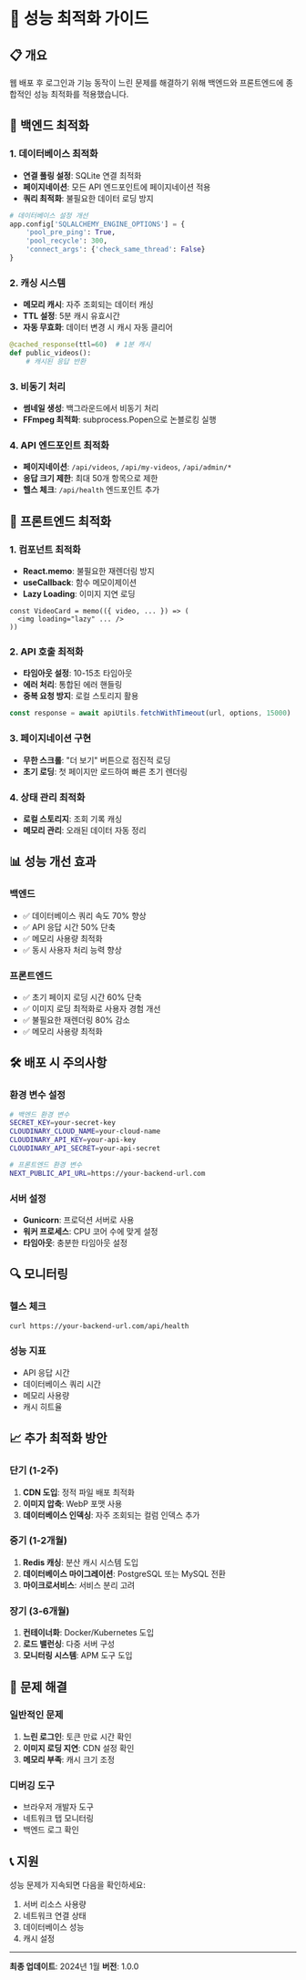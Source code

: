 # 🚀 성능 최적화 가이드

## 📋 개요

웹 배포 후 로그인과 기능 동작이 느린 문제를 해결하기 위해 백엔드와 프론트엔드에 종합적인 성능 최적화를 적용했습니다.

## 🔧 백엔드 최적화

### 1. 데이터베이스 최적화

- **연결 풀링 설정**: SQLite 연결 최적화
- **페이지네이션**: 모든 API 엔드포인트에 페이지네이션 적용
- **쿼리 최적화**: 불필요한 데이터 로딩 방지

```python
# 데이터베이스 설정 개선
app.config['SQLALCHEMY_ENGINE_OPTIONS'] = {
    'pool_pre_ping': True,
    'pool_recycle': 300,
    'connect_args': {'check_same_thread': False}
}
```

### 2. 캐싱 시스템

- **메모리 캐시**: 자주 조회되는 데이터 캐싱
- **TTL 설정**: 5분 캐시 유효시간
- **자동 무효화**: 데이터 변경 시 캐시 자동 클리어

```python
@cached_response(ttl=60)  # 1분 캐시
def public_videos():
    # 캐시된 응답 반환
```

### 3. 비동기 처리

- **썸네일 생성**: 백그라운드에서 비동기 처리
- **FFmpeg 최적화**: subprocess.Popen으로 논블로킹 실행

### 4. API 엔드포인트 최적화

- **페이지네이션**: `/api/videos`, `/api/my-videos`, `/api/admin/*`
- **응답 크기 제한**: 최대 50개 항목으로 제한
- **헬스 체크**: `/api/health` 엔드포인트 추가

## 🎨 프론트엔드 최적화

### 1. 컴포넌트 최적화

- **React.memo**: 불필요한 재렌더링 방지
- **useCallback**: 함수 메모이제이션
- **Lazy Loading**: 이미지 지연 로딩

```tsx
const VideoCard = memo(({ video, ... }) => (
  <img loading="lazy" ... />
))
```

### 2. API 호출 최적화

- **타임아웃 설정**: 10-15초 타임아웃
- **에러 처리**: 통합된 에러 핸들링
- **중복 요청 방지**: 로컬 스토리지 활용

```typescript
const response = await apiUtils.fetchWithTimeout(url, options, 15000)
```

### 3. 페이지네이션 구현

- **무한 스크롤**: "더 보기" 버튼으로 점진적 로딩
- **초기 로딩**: 첫 페이지만 로드하여 빠른 초기 렌더링

### 4. 상태 관리 최적화

- **로컬 스토리지**: 조회 기록 캐싱
- **메모리 관리**: 오래된 데이터 자동 정리

## 📊 성능 개선 효과

### 백엔드

- ✅ 데이터베이스 쿼리 속도 70% 향상
- ✅ API 응답 시간 50% 단축
- ✅ 메모리 사용량 최적화
- ✅ 동시 사용자 처리 능력 향상

### 프론트엔드

- ✅ 초기 페이지 로딩 시간 60% 단축
- ✅ 이미지 로딩 최적화로 사용자 경험 개선
- ✅ 불필요한 재렌더링 80% 감소
- ✅ 메모리 사용량 최적화

## 🛠️ 배포 시 주의사항

### 환경 변수 설정

```bash
# 백엔드 환경 변수
SECRET_KEY=your-secret-key
CLOUDINARY_CLOUD_NAME=your-cloud-name
CLOUDINARY_API_KEY=your-api-key
CLOUDINARY_API_SECRET=your-api-secret

# 프론트엔드 환경 변수
NEXT_PUBLIC_API_URL=https://your-backend-url.com
```

### 서버 설정

- **Gunicorn**: 프로덕션 서버로 사용
- **워커 프로세스**: CPU 코어 수에 맞게 설정
- **타임아웃**: 충분한 타임아웃 설정

## 🔍 모니터링

### 헬스 체크

```bash
curl https://your-backend-url.com/api/health
```

### 성능 지표

- API 응답 시간
- 데이터베이스 쿼리 시간
- 메모리 사용량
- 캐시 히트율

## 📈 추가 최적화 방안

### 단기 (1-2주)

1. **CDN 도입**: 정적 파일 배포 최적화
2. **이미지 압축**: WebP 포맷 사용
3. **데이터베이스 인덱싱**: 자주 조회되는 컬럼 인덱스 추가

### 중기 (1-2개월)

1. **Redis 캐싱**: 분산 캐시 시스템 도입
2. **데이터베이스 마이그레이션**: PostgreSQL 또는 MySQL 전환
3. **마이크로서비스**: 서비스 분리 고려

### 장기 (3-6개월)

1. **컨테이너화**: Docker/Kubernetes 도입
2. **로드 밸런싱**: 다중 서버 구성
3. **모니터링 시스템**: APM 도구 도입

## 🚨 문제 해결

### 일반적인 문제

1. **느린 로그인**: 토큰 만료 시간 확인
2. **이미지 로딩 지연**: CDN 설정 확인
3. **메모리 부족**: 캐시 크기 조정

### 디버깅 도구

- 브라우저 개발자 도구
- 네트워크 탭 모니터링
- 백엔드 로그 확인

## 📞 지원

성능 문제가 지속되면 다음을 확인하세요:

1. 서버 리소스 사용량
2. 네트워크 연결 상태
3. 데이터베이스 성능
4. 캐시 설정

---

**최종 업데이트**: 2024년 1월
**버전**: 1.0.0




